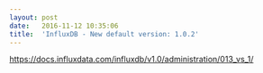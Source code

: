 ```yaml
---
layout:	post
date:	2016-11-12 10:35:06
title:	'InfluxDB - New default version: 1.0.2'
---
```


https://docs.influxdata.com/influxdb/v1.0/administration/013_vs_1/
